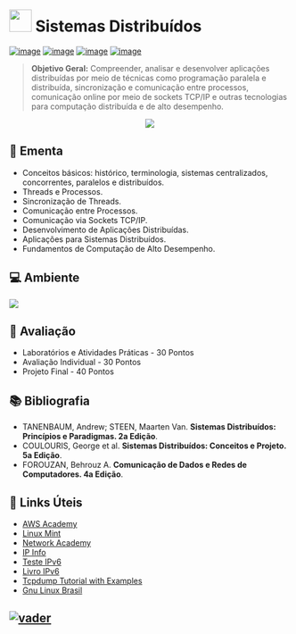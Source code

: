 # <img src="https://github.com/adrianoifnmg/adrianoifnmg/blob/main/icons/logoSD.png" width="40"> Sistemas Distribuídos 

[![image](https://img.shields.io/badge/Arquivos-282358?style=for-the-badge&logo=PowerShell&logoColor=white
)](https://github.com/adrianoifnmg/SistemasDistribuidos/tree/main/public)
[![image](https://img.shields.io/badge/WhatsApp-155b29?style=for-the-badge&logo=whatsapp&logoColor=white
)](https://chat.whatsapp.com/GmVANrtBx2HEEeDs4bPNgQ)
[![image](https://img.shields.io/badge/Calendário-3b71c6?style=for-the-badge&logo=GoogleCalendar&logoColor=white
)](https://calendar.google.com/calendar/embed?src=92ea387b839b82373ec9bda622294d7225bf666ed6cfc49a0293f7acdbbdebaa@group.calendar.google.com&src=hhtmsj9epvmqsdpn27sfolp688@group.calendar.google.com&ctz=America%2FSao_Paulo) [![image](https://img.shields.io/badge/Links_Úteis-d88200?style=for-the-badge&logo=SitePoint&logoColor=white
)](#link-links-úteis)

> **Objetivo Geral:** Compreender, analisar e desenvolver aplicações distribuídas por meio de técnicas como programação paralela e distribuída, sincronização e comunicação entre processos, comunicação online por meio de sockets TCP/IP e outras tecnologias para computação distribuída e de alto desempenho.

<p align="center"><a href="#"><img src="https://github.com/adrianoifnmg/adrianoifnmg/blob/main/icons/sistemasDistribuidos.png"></a></p>

## :dart: Ementa
* Conceitos básicos: histórico, terminologia, sistemas centralizados, concorrentes, paralelos e distribuídos.
* Threads e Processos.
* Sincronização de Threads.
* Comunicação entre Processos.
* Comunicação via Sockets TCP/IP.
* Desenvolvimento de Aplicações Distribuídas.
* Aplicações para Sistemas Distribuídos.
* Fundamentos de Computação de Alto Desempenho.

## :computer: Ambiente

[<img src="https://github.com/adrianoifnmg/adrianoifnmg/blob/main/icons/tecnologiasSD.png">](#)

## :memo: Avaliação

* Laboratórios e Atividades Práticas - 30 Pontos
* Avaliação Individual - 30 Pontos
* Projeto Final - 40 Pontos

## :books: Bibliografia

* TANENBAUM, Andrew; STEEN, Maarten Van. **Sistemas Distribuídos: Princípios e Paradigmas. 2a Edição**.
* COULOURIS, George et al. **Sistemas Distribuídos: Conceitos e Projeto. 5a Edição**.
* FOROUZAN, Behrouz A. **Comunicação de Dados e Redes de Computadores. 4a Edição**. 

## :link: Links Úteis

* [AWS Academy](https://www.awsacademy.com/vforcesite/LMS_Login) 
* [Linux Mint](https://linuxmint.com/)
* [Network Academy](https://www.networkacademy.io/)
* [IP Info](https://ipinfo.io/)
* [Teste IPv6](http://test-ipv6.com/) 
* [Livro IPv6](https://www.ipv6.br/pagina/downloads/)
* [Tcpdump Tutorial with Examples](https://danielmiessler.com/study/tcpdump/)
* [Gnu Linux Brasil](http://www.gnulinuxbrasil.com.br/)

## [![vader](https://github.com/adrianoifnmg/adrianoifnmg/blob/main/icons/vader2.gif)](#)
